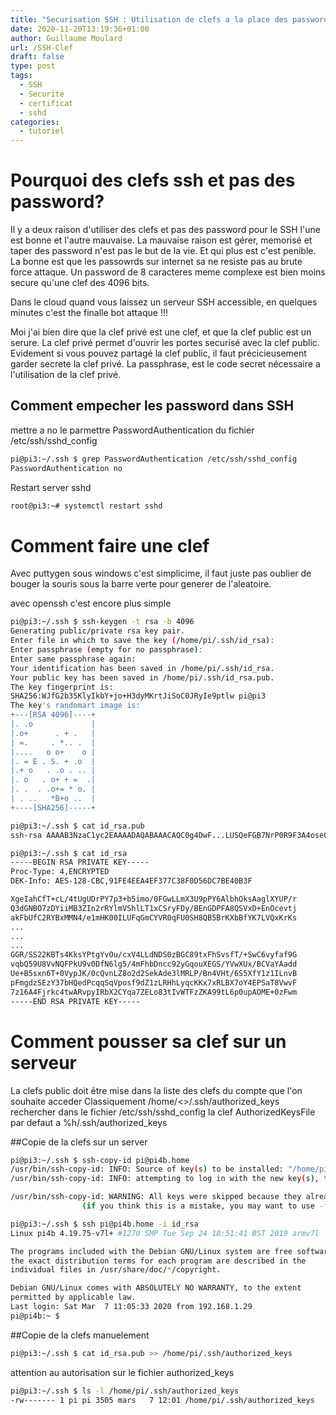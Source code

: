 ```yaml
---
title: "Securisation SSH : Utilisation de clefs a la place des password."
date: 2020-11-20T13:19:36+01:00
author: Guillaume Moulard
url: /SSH-Clef
draft: false
type: post
tags:
  - SSH
  - Securite
  - certificat
  - sshd
categories:
  - tutoriel
---
```


# Pourquoi des clefs ssh et pas des password?

Il y a deux raison d'utiliser des clefs et pas des password pour le SSH l'une est bonne et l'autre mauvaise.
La mauvaise raison est gérer, memorisé et taper des password n'est pas le but de la vie. Et qui plus est c'est penible. 
La bonne est que les passowrds sur internet sa ne resiste pas au brute force attaque. Un password de 8 caracteres meme complexe est bien moins secure qu'une clef des 4096 bits. 

Dans le cloud quand vous laissez un serveur SSH accessible, en quelques minutes c'est the finalle bot attaque !!!

Moi j'ai bien dire que la clef privé est une clef, et que la clef public est un serure. 
La clef privé permet d'ouvrir les portes securisé avec la clef public. Evidement si vous pouvez partagé la clef public, il faut précicieusement garder secrete la clef privé. 
La passphrase, est le code secret nécessaire a l'utilisation de la clef privé. 

## Comment empecher les password dans SSH 
mettre a no le parmettre PasswordAuthentication du fichier /etc/ssh/sshd_config
```bash
pi@pi3:~/.ssh $ grep PasswordAuthentication /etc/ssh/sshd_config
PasswordAuthentication no

```

Restart server sshd
```bash
root@pi3:~# systemctl restart sshd
```

# Comment faire une clef

Avec puttygen sous windows c'est simplicime, il faut juste pas oublier de bouger la souris sous la barre verte pour generer de l'aleatoire. 

avec openssh c'est encore plus simple 
```bash
pi@pi3:~/.ssh $ ssh-keygen -t rsa -b 4096
Generating public/private rsa key pair.
Enter file in which to save the key (/home/pi/.ssh/id_rsa):
Enter passphrase (empty for no passphrase):
Enter same passphrase again:
Your identification has been saved in /home/pi/.ssh/id_rsa.
Your public key has been saved in /home/pi/.ssh/id_rsa.pub.
The key fingerprint is:
SHA256:WJfG2b35KlyIkbY+jo+H3dyMKrtJiSoC0JRyIe9ptlw pi@pi3
The key's randomart image is:
+---[RSA 4096]----+
|. .o             |
|.o+      . + .   |
| =.     . *.. .  |
|....   o o+    o |
|. = E . S. + .o  |
|.+ o   . .o . .. |
|. o   . o+ + =  .|
|. .  . .o+= * o. |
| . ..   *B+o ..  |
+----[SHA256]-----+
```

```bash
pi@pi3:~/.ssh $ cat id_rsa.pub
ssh-rsa AAAAB3NzaC1yc2EAAAADAQABAAACAQC0g4DwF...LUSQeFGB7NrP0R9F3A4ose01JCX5kbXp91W6R7Q== pi@pi3

pi@pi3:~/.ssh $ cat id_rsa
-----BEGIN RSA PRIVATE KEY-----
Proc-Type: 4,ENCRYPTED
DEK-Info: AES-128-CBC,91FE4EEA4EF377C38F0D56DC7BE40B3F

XgeIahCfT+cL/4tUgUDrPY7p3+b5imo/0FGwLLmX3U9pPY6AlbhOksAaglXYUP/r
Q3dGNBO7zDYiiMB3ZIn2rRYlmVShlLT1xCSryFDy/BEnGDPFA8QSVxD+EnOcevtj
akFbUfC2RYBxMMN4/e1mHK00ILUFqGmCYVR0qFU0SH8QB5BrKXbBfYK7LVQxKrKs
...
...
...
GGR/SS22KBTs4KksYPtgYvOu/cxV4LLdNDS0zBGC89txFhSvsfT/+SwC6vyfaf9G
vqbQ59U8VvNQFPkU9v0DfN6lg5/4mFhbDncc92yGqouXEGS/YVwXUx/BCVaYAadd
Ue+B5sxn6T+0VypJK/0cQvnLZ8o2d2SekAde3lMRLP/Bn4VHt/6S5XfY1z1ILnvB
pFmgdzSEzY37bHQedPcqqSqVposf9dZ1zLRHhLyqcKKx7xRLBX7oY4EPSaT8VwvF
7z16A4Fjrkc4twARvpyIRbX2CYqa7ZELo83tIvWTFzZKA99tL6p0upAOME+0zFwm
-----END RSA PRIVATE KEY-----
```
# Comment pousser sa clef sur un serveur

La clefs public doit être mise dans la liste des clefs du compte que l'on souhaite acceder 
Classiquement /home/<<user>>/.ssh/authorized_keys
rechercher dans le fichier /etc/ssh/sshd_config  la clef AuthorizedKeysFile par defaut a  %h/.ssh/authorized_keys

##Copie de la clefs sur un server

```bash
pi@pi3:~/.ssh $ ssh-copy-id pi@pi4b.home
/usr/bin/ssh-copy-id: INFO: Source of key(s) to be installed: "/home/pi/.ssh/id_rsa.pub"
/usr/bin/ssh-copy-id: INFO: attempting to log in with the new key(s), to filter out any that are already installed

/usr/bin/ssh-copy-id: WARNING: All keys were skipped because they already exist on the remote system.
                (if you think this is a mistake, you may want to use -f option)

```

```bash
pi@pi3:~/.ssh $ ssh pi@pi4b.home -i id_rsa
Linux pi4b 4.19.75-v7l+ #1270 SMP Tue Sep 24 18:51:41 BST 2019 armv7l

The programs included with the Debian GNU/Linux system are free software;
the exact distribution terms for each program are described in the
individual files in /usr/share/doc/*/copyright.

Debian GNU/Linux comes with ABSOLUTELY NO WARRANTY, to the extent
permitted by applicable law.
Last login: Sat Mar  7 11:05:33 2020 from 192.168.1.29
pi@pi4b:~ $
```

##Copie de la clefs manuelement 
```bash
pi@pi3:~/.ssh $ cat id_rsa.pub >> /home/pi/.ssh/authorized_keys
```

attention au autorisation sur le fichier authorized_keys 
```bash
pi@pi3:~/.ssh $ ls -l /home/pi/.ssh/authorized_keys
-rw------- 1 pi pi 3505 mars   7 12:01 /home/pi/.ssh/authorized_keys
```
